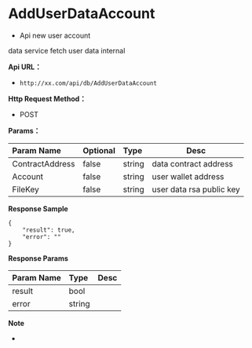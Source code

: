 # AddUserDataAccount

- Api new user account 

data service fetch user data internal

**Api URL：**
- ` http://xx.com/api/db/AddUserDataAccount `

**Http Request Method：**
- POST

**Params：**

| Param Name      | Optional | Type   | Desc                     |
| :-------------- | :------- | :----- | ------------------------ |
| ContractAddress | false    | string | data contract address    |
| Account         | false    | string | user wallet address      |
| FileKey         | false    | string | user data rsa public key |

 **Response Sample**

```
{
    "result": true,
    "error": ""
}
```

 **Response Params**

| Param Name | Type   | Desc |
| :--------- | :----- | ---- |
| result     | bool   |      |
| error      | string |      |

 **Note**

- 


